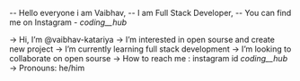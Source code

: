   -- Hello everyone i am Vaibhav,
  -- I am Full Stack Developer,
  -- You can find me on Instagram - _coding__hub_ 

-> Hi, I’m @vaibhav-katariya
-> I’m interested in open sourse and create new project 
-> I’m currently learning full stack development
-> I’m looking to collaborate on open sourse 
-> How to reach me : instagram id _coding__hub_
-> Pronouns: he/him

<!---
vaibhav-katariya/vaibhav-katariya is a ✨ special ✨ repository because its `README.md` (this file) appears on your GitHub profile.
You can click the Preview link to take a look at your changes.
--->
